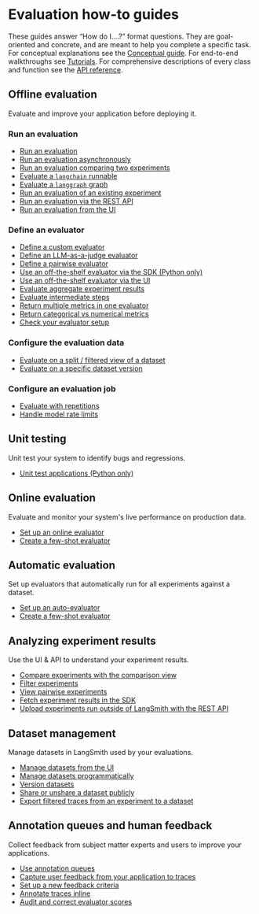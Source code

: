 # Evaluation how-to guides

These guides answer “How do I….?” format questions.
They are goal-oriented and concrete, and are meant to help you complete a specific task.
For conceptual explanations see the [Conceptual guide](./concepts).
For end-to-end walkthroughs see [Tutorials](./tutorials).
For comprehensive descriptions of every class and function see the [API reference](https://langsmith-sdk.readthedocs.io/en/latest/evaluation.html).

## Offline evaluation

Evaluate and improve your application before deploying it.

### Run an evaluation

- [Run an evaluation](./how_to_guides/evaluation/evaluate_llm_application)
- [Run an evaluation asynchronously](./how_to_guides/evaluation/async)
- [Run an evaluation comparing two experiments](./how_to_guides/evaluation/evaluate_pairwise)
- [Evaluate a `langchain` runnable](./how_to_guides/evaluation/langchain_runnable)
- [Evaluate a `langgraph` graph](./how_to_guides/evaluation/langgraph)
- [Run an evaluation of an existing experiment](./how_to_guides/evaluation/evaluate_existing_experiment)
- [Run an evaluation via the REST API](./how_to_guides/evaluation/run_evals_api_only)
- [Run an evaluation from the UI](./how_to_guides/evaluation/run_evaluation_from_prompt_playground)

### Define an evaluator

- [Define a custom evaluator](./how_to_guides/evaluation/custom_evaluator)
- [Define an LLM-as-a-judge evaluator](./how_to_guides/evaluation/llm_as_judge)
- [Define a pairwise evaluator](./how_to_guides/evaluation/evaluate_pairwise)
- [Use an off-the-shelf evaluator via the SDK (Python only)](./how_to_guides/evaluation/use_langchain_off_the_shelf_evaluators)
- [Use an off-the-shelf evaluator via the UI](./how_to_guides/evaluation/builtin_evaluators)
- [Evaluate aggregate experiment results](./how_to_guides/evaluation/summary)
- [Evaluate intermediate steps](./how_to_guides/evaluation/evaluate_on_intermediate_steps)
- [Return multiple metrics in one evaluator](./how_to_guides/evaluation/multiple_scores)
- [Return categorical vs numerical metrics](./how_to_guides/evaluation/metric_type)
- [Check your evaluator setup](./how_to_guides/evaluation/check_evaluator)

### Configure the evaluation data

- [Evaluate on a split / filtered view of a dataset](./how_to_guides/evaluation/dataset_subset)
- [Evaluate on a specific dataset version](./how_to_guides/evaluation/dataset_version)

### Configure an evaluation job

- [Evaluate with repetitions](./how_to_guides/evaluation/repetition)
- [Handle model rate limits](./how_to_guides/evaluation/rate_limiting)

## Unit testing

Unit test your system to identify bugs and regressions.

- [Unit test applications (Python only)](./how_to_guides/evaluation/unit_testing)

## Online evaluation

Evaluate and monitor your system's live performance on production data.

- [Set up an online evaluator](../../observability/how_to_guides/monitoring/online_evaluations)
- [Create a few-shot evaluator](./how_to_guides/evaluation/create_few_shot_evaluators)

## Automatic evaluation

Set up evaluators that automatically run for all experiments against a dataset.

- [Set up an auto-evaluator](./how_to_guides/evaluation/bind_evaluator_to_dataset)
- [Create a few-shot evaluator](./how_to_guides/evaluation/create_few_shot_evaluators)

## Analyzing experiment results

Use the UI & API to understand your experiment results.

- [Compare experiments with the comparison view](./how_to_guides/evaluation/compare_experiment_results)
- [Filter experiments](./how_to_guides/evaluation/filter_experiments_ui)
- [View pairwise experiments](./how_to_guides/evaluation/evaluate_pairwise#view-pairwise-experiments)
- [Fetch experiment results in the SDK](./how_to_guides/evaluation/fetch_perf_metrics_experiment)
- [Upload experiments run outside of LangSmith with the REST API](./how_to_guides/evaluation/upload_existing_experiments)

## Dataset management

Manage datasets in LangSmith used by your evaluations.

- [Manage datasets from the UI](./how_to_guides/datasets/manage_datasets_in_application)
- [Manage datasets programmatically](./how_to_guides/datasets/manage_datasets_programmatically)
- [Version datasets](./how_to_guides/datasets/version_datasets)
- [Share or unshare a dataset publicly](./how_to_guides/datasets/share_dataset)
- [Export filtered traces from an experiment to a dataset](./how_to_guides/datasets/export_filtered_traces_to_dataset)

## Annotation queues and human feedback

Collect feedback from subject matter experts and users to improve your applications.

- [Use annotation queues](./how_to_guides/human_feedback/annotation_queues)
- [Capture user feedback from your application to traces](./how_to_guides/human_feedback/attach_user_feedback)
- [Set up a new feedback criteria](./how_to_guides/human_feedback/set_up_feedback_criteria)
- [Annotate traces inline](./how_to_guides/human_feedback/annotate_traces_inline)
- [Audit and correct evaluator scores](./how_to_guides/evaluation/audit_evaluator_scores)

